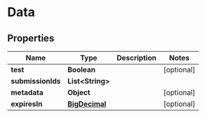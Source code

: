 
# Data

## Properties
Name | Type | Description | Notes
------------ | ------------- | ------------- | -------------
**test** | **Boolean** |  |  [optional]
**submissionIds** | **List&lt;String&gt;** |  |
**metadata** | **Object** |  |  [optional]
**expiresIn** | [**BigDecimal**](BigDecimal.md) |  |  [optional]



